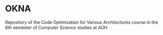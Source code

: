# OKNA
Repository of the Code Optimization for Various Architectures course in the 6th semester of Computer Science studies at AGH

